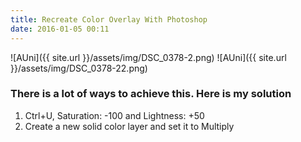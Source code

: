 ```yaml
---
title: Recreate Color Overlay With Photoshop
date: 2016-01-05 00:11
---
```


![AUni]({{ site.url }}/assets/img/DSC_0378-2.png)
![AUni]({{ site.url }}/assets/img/DSC_0378-22.png)


### There is a lot of ways to achieve this. Here is my solution

<ol><li>Ctrl+U, Saturation: -100 and Lightness: +50</li><li>Create a new solid color layer and set it to Multiply</li></ol>